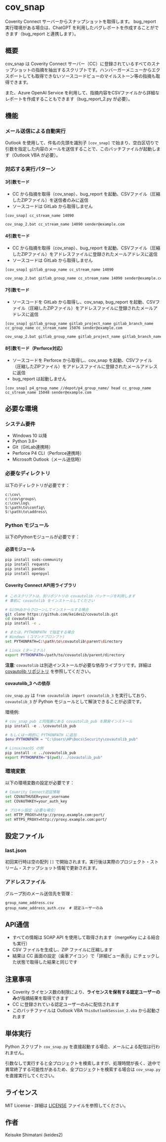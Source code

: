 # cov_snap

Coverity Connect サーバーからスナップショットを取得します。
bug_report 実行環境がある場合は、ChatGPT を利用したバグレポートを作成することができます（bug_report と連携します）。

## 概要

cov_snap は Coverity Connect サーバー（CC）に登録されているすべてのスナップショットの指摘を抽出するスクリプトです。ハンバーガーメニューからエクスポートしても取得できないソースコードビューのマイルストーン等の指摘も取得できます。

また、Azure OpenAI Service を利用して、指摘内容をCSVファイルから詳細なレポートを作成することもできます（bug_report_2.py が必要）。

## 機能

### メール送信による自動実行
Outlook を使用して、件名の先頭を識別子 `[cov_snap]` で始まり、空白区切りで引数を指定した内容のメールを送信することで、このバッチファイルが起動します（Outlook VBA が必要）。

### 対応する実行パターン

#### 3引数モード
- CC から指摘を取得（cov_snap）、bug_report を起動、CSVファイル（圧縮したZIPファイル）を送信者のみに返信
- ソースコードは GitLab から取得しません
```
[cov_snap] cc_stream_name 14090
```
```bash
cov_snap_2.bat cc_stream_name 14090 sender@example.com
```

#### 4引数モード
- CC から指摘を取得（cov_snap）、bug_report を起動、CSVファイル（圧縮したZIPファイル）をアドレスファイルに登録されたメールアドレスに返信
- ソースコードは GitLab から取得しません
```
[cov_snap] gitlab_group_name cc_stream_name 14090
```
```bash
cov_snap_2.bat gitlab_group_name cc_stream_name 14090 sender@example.com
```

#### 7引数モード
- ソースコードを GitLab から取得し、cov_snap, bug_report を起動、CSVファイル（圧縮したZIPファイル）をアドレスファイルに登録されたメールアドレスに返信
```
[cov_snap] gitlab_group_name gitlab_project_name gitlab_branch_name cc_group_name cc_stream_name 15076 sender@example.com
```
```bash
cov_snap_2.bat gitlab_group_name gitlab_project_name gitlab_branch_name cc_group_name cc_stream_name 15076 sender@example.com
```

#### 8引数モード（Perforce対応）
- ソースコードを Perforce から取得し、cov_snap を起動、CSVファイル（圧縮したZIPファイル）をアドレスファイルに登録されたメールアドレスに返信
- bug_report は起動しません
```
[cov_snap] p4_group_name //depot/p4_group_name/ head cc_group_name cc_stream_name 15048 sender@example.com
```

## 必要な環境

### システム要件
- Windows 10 以降
- Python 3.8+
- Git（GitLab連携時）
- Perforce P4 CLI（Perforce連携時）
- Microsoft Outlook（メール送信時）

### 必要なディレクトリ
以下のディレクトリが必要です：
```
c:\cov\
c:\cov\groups\
c:\cov\log\
S:\path\to\config\
S:\path\to\address\
```

### Python モジュール
以下のPythonモジュールが必要です：

#### 必須モジュール
```bash
pip install suds-community
pip install requests
pip install pandas
pip install openpyxl
```

#### Coverity Connect API用ライブラリ
```bash
# このスクリプトは、別リポジトリの covautolib パッケージを利用します
# 事前に covautolib をインストールしてください

# GitHubからクローンしてインストールする場合
git clone https://github.com/keides2/covautolib.git
cd covautolib
pip install -e .

# または、PYTHONPATH で指定する場合
# Windows (コマンドプロンプト)
set PYTHONPATH=C:\path\to\covautolib\parent\directory

# Linux (ターミナル)
export PYTHONPATH=/path/to/covautolib/parent/directory
```

**注意**: `covautolib` は別途インストールが必要な依存ライブラリです。詳細は [covautolib リポジトリ](https://github.com/keides2/covautolib) を参照してください。

#### covautolib_3 への依存
`cov_snap.py` は `from covautolib import covautolib_3` を実行しており、`covautolib_3` が Python モジュールとして解決できることが必須です。

環境例:

```powershell
# cov_snap_pub と同階層にある covautolib_pub を開発インストール
pip install -e ..\covautolib_pub

# もしくは一時的に PYTHONPATH に追加
$env:PYTHONPATH = "C:\Users\HP\Docs\Security\covautolib_pub"
```

```bash
# Linux/macOS の例
pip install -e ../covautolib_pub
export PYTHONPATH="$(pwd)/../covautolib_pub"
```



### 環境変数
以下の環境変数の設定が必要です：
```bash
# Coverity Connect認証情報
set COVAUTHUSER=your_username
set COVAUTHKEY=your_auth_key

# プロキシ設定（必要な場合）
set HTTP_PROXY=http://proxy.example.com:port/
set HTTPS_PROXY=http://proxy.example.com:port/
```

## 設定ファイル

### last.json
初回実行時は空の配列 `[]` で開始されます。実行後は実際のプロジェクト・ストリーム・スナップショット情報で更新されます。

### アドレスファイル
グループ別のメール送信先を管理：
```
group_name_address.csv
group_name_address_auth.csv  # 認定ユーザーのみ
```

## API通信
- すべての情報は SOAP API を使用して取得されます（mergeKey による結合も実行）
- CSV ファイルを生成し、ZIP ファイルに圧縮します
- 結果は CC 画面の設定（歯車アイコン）で「詳細ビュー表示」にチェックした状態で取得した結果と同じです

## 注意事項
- Coverity ライセンス数の制限により、**ライセンスを保有する認定ユーザーのみ**が指摘結果を取得できます
- CC に登録されている認定ユーザーのみに配信されます
- このバッチファイルは Outlook VBA `ThisOutlookSession_2.vba` から起動されます

## 単体実行
Python スクリプト `cov_snap.py` を直接起動する場合、メールによる配信は行われません。

引数なしで実行すると全プロジェクトを検索しますが、処理時間が長く、途中で異常終了する可能性があるため、全プロジェクトを検索する場合は `cov_snap.py` を直接実行してください。

## ライセンス
MIT License - 詳細は [LICENSE](LICENSE) ファイルを参照してください。

## 作者
Keisuke Shimatani (keides2)
